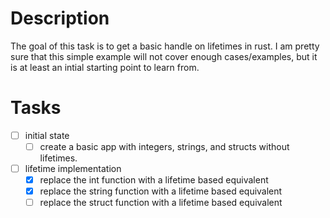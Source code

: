 # Description

The goal of this task is to get a basic handle on lifetimes in rust. I am pretty sure that this simple example will not cover enough cases/examples, but it is at least an intial starting point to learn from.

# Tasks
- [ ] initial state
  - [ ] create a basic app with integers, strings, and structs without lifetimes.
- [ ] lifetime implementation
  - [X] replace the int function with a lifetime based equivalent
  - [X] replace the string function with a lifetime based equivalent
  - [ ] replace the struct function with a lifetime based equivalent
